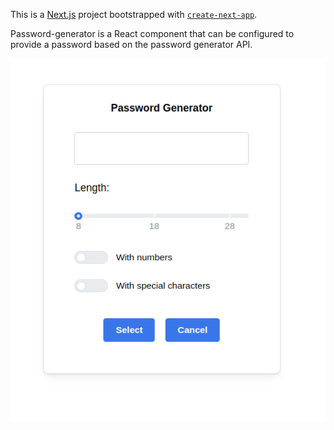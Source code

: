 This is a [Next.js](https://nextjs.org/) project bootstrapped with [`create-next-app`](https://github.com/vercel/next.js/tree/canary/packages/create-next-app).

Password-generator is a React component that can be configured to provide a password based on the password generator API.

![](./public/front.png)
